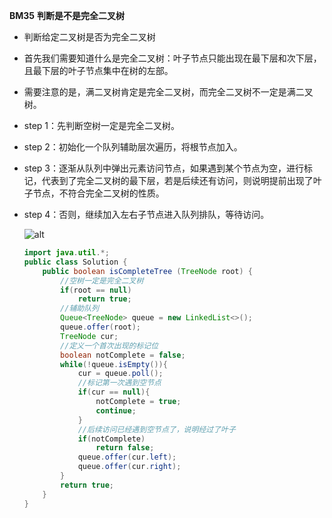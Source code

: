 **BM35** **判断是不是完全二叉树**

- 判断给定二叉树是否为完全二叉树

- 首先我们需要知道什么是完全二叉树：叶子节点只能出现在最下层和次下层，且最下层的叶子节点集中在树的左部。

- 需要注意的是，满二叉树肯定是完全二叉树，而完全二叉树不一定是满二叉树。

- step 1：先判断空树一定是完全二叉树。

- step 2：初始化一个队列辅助层次遍历，将根节点加入。

- step 3：逐渐从队列中弹出元素访问节点，如果遇到某个节点为空，进行标记，代表到了完全二叉树的最下层，若是后续还有访问，则说明提前出现了叶子节点，不符合完全二叉树的性质。

- step 4：否则，继续加入左右子节点进入队列排队，等待访问。

  ![alt](https://uploadfiles.nowcoder.com/images/20210720/397721558_1626784833699/07986E476EB2CECD3C5F81D0BCADBE12)

  ```java
  import java.util.*;
  public class Solution {
      public boolean isCompleteTree (TreeNode root) {
          //空树一定是完全二叉树
          if(root == null) 
              return true;
          //辅助队列
          Queue<TreeNode> queue = new LinkedList<>(); 
          queue.offer(root);
          TreeNode cur;
          //定义一个首次出现的标记位
          boolean notComplete = false;
          while(!queue.isEmpty()){
              cur = queue.poll();
              //标记第一次遇到空节点
              if(cur == null){ 
                  notComplete = true;
                  continue;
              }
              //后续访问已经遇到空节点了，说明经过了叶子
              if(notComplete) 
                  return false;
              queue.offer(cur.left);
              queue.offer(cur.right);
          }
          return true;
      }
  }
  ```

  